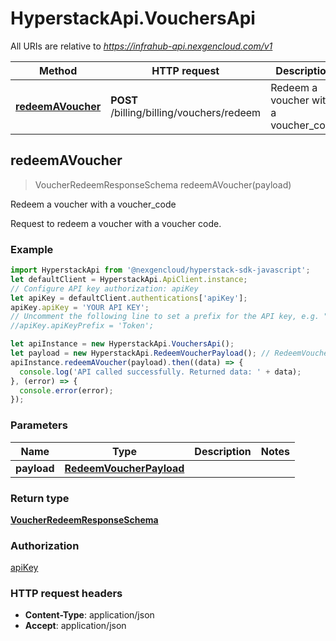 # HyperstackApi.VouchersApi

All URIs are relative to *https://infrahub-api.nexgencloud.com/v1*

Method | HTTP request | Description
------------- | ------------- | -------------
[**redeemAVoucher**](VouchersApi.md#redeemAVoucher) | **POST** /billing/billing/vouchers/redeem | Redeem a voucher with a voucher_code



## redeemAVoucher

> VoucherRedeemResponseSchema redeemAVoucher(payload)

Redeem a voucher with a voucher_code

Request to redeem a voucher with a voucher code.

### Example

```javascript
import HyperstackApi from '@nexgencloud/hyperstack-sdk-javascript';
let defaultClient = HyperstackApi.ApiClient.instance;
// Configure API key authorization: apiKey
let apiKey = defaultClient.authentications['apiKey'];
apiKey.apiKey = 'YOUR API KEY';
// Uncomment the following line to set a prefix for the API key, e.g. "Token" (defaults to null)
//apiKey.apiKeyPrefix = 'Token';

let apiInstance = new HyperstackApi.VouchersApi();
let payload = new HyperstackApi.RedeemVoucherPayload(); // RedeemVoucherPayload | 
apiInstance.redeemAVoucher(payload).then((data) => {
  console.log('API called successfully. Returned data: ' + data);
}, (error) => {
  console.error(error);
});

```

### Parameters


Name | Type | Description  | Notes
------------- | ------------- | ------------- | -------------
 **payload** | [**RedeemVoucherPayload**](RedeemVoucherPayload.md)|  | 

### Return type

[**VoucherRedeemResponseSchema**](VoucherRedeemResponseSchema.md)

### Authorization

[apiKey](../README.md#apiKey)

### HTTP request headers

- **Content-Type**: application/json
- **Accept**: application/json

